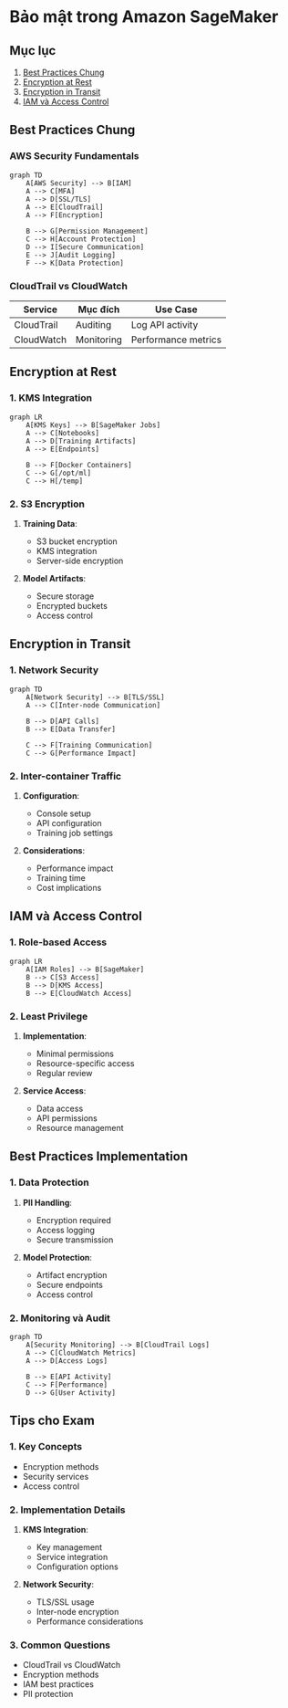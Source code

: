 # Bảo mật trong Amazon SageMaker

## Mục lục
1. [Best Practices Chung](#best-practices-chung)
2. [Encryption at Rest](#encryption-at-rest)
3. [Encryption in Transit](#encryption-in-transit)
4. [IAM và Access Control](#iam-và-access-control)

## Best Practices Chung

### AWS Security Fundamentals
```mermaid
graph TD
    A[AWS Security] --> B[IAM]
    A --> C[MFA]
    A --> D[SSL/TLS]
    A --> E[CloudTrail]
    A --> F[Encryption]
    
    B --> G[Permission Management]
    C --> H[Account Protection]
    D --> I[Secure Communication]
    E --> J[Audit Logging]
    F --> K[Data Protection]
```

### CloudTrail vs CloudWatch
| Service | Mục đích | Use Case |
|---------|----------|-----------|
| CloudTrail | Auditing | Log API activity |
| CloudWatch | Monitoring | Performance metrics |

## Encryption at Rest

### 1. KMS Integration
```mermaid
graph LR
    A[KMS Keys] --> B[SageMaker Jobs]
    A --> C[Notebooks]
    A --> D[Training Artifacts]
    A --> E[Endpoints]
    
    B --> F[Docker Containers]
    C --> G[/opt/ml]
    C --> H[/temp]
```

### 2. S3 Encryption
1. **Training Data**:
   - S3 bucket encryption
   - KMS integration
   - Server-side encryption

2. **Model Artifacts**:
   - Secure storage
   - Encrypted buckets
   - Access control

## Encryption in Transit

### 1. Network Security
```mermaid
graph TD
    A[Network Security] --> B[TLS/SSL]
    A --> C[Inter-node Communication]
    
    B --> D[API Calls]
    B --> E[Data Transfer]
    
    C --> F[Training Communication]
    C --> G[Performance Impact]
```

### 2. Inter-container Traffic
1. **Configuration**:
   - Console setup
   - API configuration
   - Training job settings

2. **Considerations**:
   - Performance impact
   - Training time
   - Cost implications

## IAM và Access Control

### 1. Role-based Access
```mermaid
graph LR
    A[IAM Roles] --> B[SageMaker]
    B --> C[S3 Access]
    B --> D[KMS Access]
    B --> E[CloudWatch Access]
```

### 2. Least Privilege
1. **Implementation**:
   - Minimal permissions
   - Resource-specific access
   - Regular review

2. **Service Access**:
   - Data access
   - API permissions
   - Resource management

## Best Practices Implementation

### 1. Data Protection
1. **PII Handling**:
   - Encryption required
   - Access logging
   - Secure transmission

2. **Model Protection**:
   - Artifact encryption
   - Secure endpoints
   - Access control

### 2. Monitoring và Audit
```mermaid
graph TD
    A[Security Monitoring] --> B[CloudTrail Logs]
    A --> C[CloudWatch Metrics]
    A --> D[Access Logs]
    
    B --> E[API Activity]
    C --> F[Performance]
    D --> G[User Activity]
```

## Tips cho Exam

### 1. Key Concepts
- Encryption methods
- Security services
- Access control

### 2. Implementation Details
1. **KMS Integration**:
   - Key management
   - Service integration
   - Configuration options

2. **Network Security**:
   - TLS/SSL usage
   - Inter-node encryption
   - Performance considerations

### 3. Common Questions
- CloudTrail vs CloudWatch
- Encryption methods
- IAM best practices
- PII protection